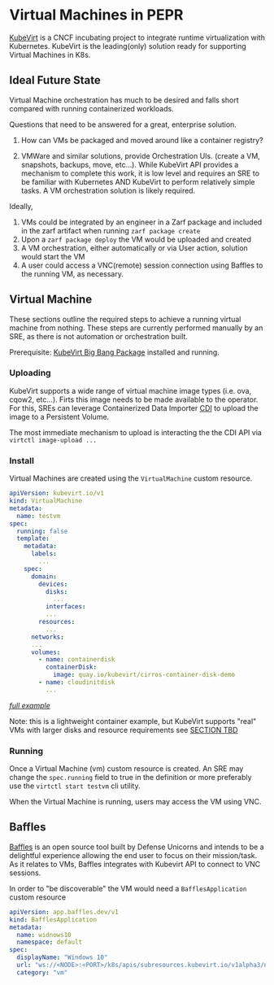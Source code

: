 # Virtual Machines in PEPR

[KubeVirt](https://github.com/kubevirt) is a CNCF incubating project to integrate runtime virtualization with Kubernetes. KubeVirt is the leading(only) solution ready for supporting Virtual Machines in K8s.

## Ideal Future State

Virtual Machine orchestration has much to be desired and falls short compared with running containerized workloads.

Questions that need to be answered for a great, enterprise solution.
1. How can VMs be packaged and moved around like a container registry?

2. VMWare and similar solutions, provide Orchestration UIs. (create a VM, snapshots, backups, move, etc...). While KubeVirt API provides a mechanism to complete this work, it is low level and requires an SRE to be familiar with Kubernetes AND KubeVirt to perform relatively simple tasks. A VM orchestration solution is likely required.

Ideally,

1. VMs could be integrated by an engineer in a Zarf package and included in the zarf artifact when running `zarf package create`
2. Upon a  `zarf package deploy` the VM would be uploaded and created
3. A VM orchestration, either automatically or via User action, solution would start the VM
4. A user could access a VNC(remote) session connection using Baffles to the running VM, as necessary.


## Virtual Machine 

These sections outline the required steps to achieve a running virtual machine from nothing. These steps are currently performed manually by an SRE, as there is not automation or orchestration built.

Prerequisite: [KubeVirt Big Bang Package](https://repo1.dso.mil/platform-one/big-bang/apps/third-party/kubevirt) installed and running.

### Uploading
KubeVirt supports a wide range of virtual machine image types (i.e. ova, cqow2, etc...). Firts this image needs to be made available to the operator. For this, SREs can leverage Containerized Data Importer [CDI](https://github.com/kubevirt/containerized-data-importer) to upload the image to a Persistent Volume.

The most immediate mechanism to upload is interacting the the CDI API via `virtctl image-upload ...`

### Install

Virtual Machines are created using the `VirtualMachine` custom resource.

```yaml
apiVersion: kubevirt.io/v1
kind: VirtualMachine
metadata:
  name: testvm
spec:
  running: false
  template:
    metadata:
      labels:
        ...
    spec:
      domain:
        devices:
          disks:
            ...
          interfaces:
          ...
        resources:
          ...
      networks:
      ...
      volumes:
        - name: containerdisk
          containerDisk:
            image: quay.io/kubevirt/cirros-container-disk-demo
        - name: cloudinitdisk
          ...
```
*[full example](https://kubevirt.io/labs/manifests/vm.yaml)*

Note: this is a lightweight container example, but KubeVirt supports "real" VMs with larger disks and resource requirements see [SECTION TBD]()

### Running
Once a Virtual Machine (vm) custom resource is created. An SRE may change the `spec.running` field to true in the definition or more preferably use the `virtctl start testvm` cli utility.

When the Virtual Machine is running, users may access the VM using VNC. 


## Baffles

[Baffles](https://baffles.dev) is an open source tool built by Defense Unicorns and intends to be a delightful experience allowing the end user to focus on their mission/task. As it relates to VMs, Baffles integrates with Kubevirt API to connect to VNC sessions.

In order to "be discoverable" the VM would need a `BafflesApplication` custom resource

```yaml
apiVersion: app.baffles.dev/v1
kind: BafflesApplication
metadata:
  name: widnows10
  namespace: default
spec:
  displayName: "Windows 10"
  url: "ws://<NODE>:<PORT>/k8s/apis/subresources.kubevirt.io/v1alpha3/namespaces/default/virtualmachineinstances/iso-win10/vnc"
  category: "vm"
```